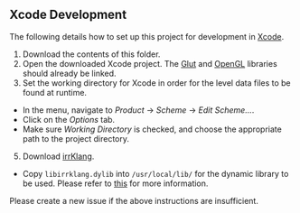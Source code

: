 ## Xcode Development

The following details how to set up this project for development in
[Xcode](https://developer.apple.com/xcode/).

1. Download the contents of this folder.
2. Open the downloaded Xcode project. The [Glut](https://www.opengl.org/resources/libraries/glut/) and [OpenGL](https://www.opengl.org/) libraries should already be linked.
4. Set the working directory for Xcode in order for the level data files to be found at runtime.
  * In the menu, navigate to *Product* -> *Scheme* -> *Edit Scheme...*.
  * Click on the *Options* tab.
  * Make sure *Working Directory* is checked, and choose the appropriate path to the project directory.
5. Download [irrKlang](http://www.ambiera.com/irrklang/downloads.html).
  * Copy `libirrklang.dylib` into `/usr/local/lib/` for the dynamic library to be used. Please refer to [this](https://developer.apple.com/library/content/documentation/DeveloperTools/Conceptual/DynamicLibraries/100-Articles/UsingDynamicLibraries.html) for more information.

Please create a new issue if the above instructions are insufficient.

